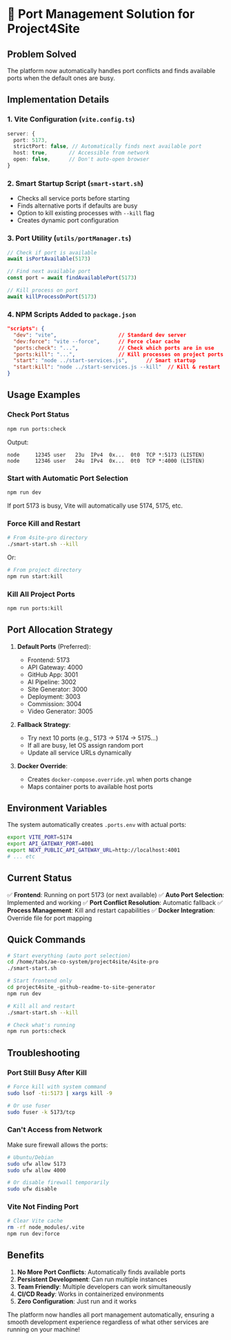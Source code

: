 # 🔌 Port Management Solution for Project4Site

## Problem Solved

The platform now automatically handles port conflicts and finds available ports when the default ones are busy.

## Implementation Details

### 1. **Vite Configuration** (`vite.config.ts`)
```typescript
server: {
  port: 5173,
  strictPort: false, // Automatically finds next available port
  host: true,       // Accessible from network
  open: false,      // Don't auto-open browser
}
```

### 2. **Smart Startup Script** (`smart-start.sh`)
- Checks all service ports before starting
- Finds alternative ports if defaults are busy
- Option to kill existing processes with `--kill` flag
- Creates dynamic port configuration

### 3. **Port Utility** (`utils/portManager.ts`)
```typescript
// Check if port is available
await isPortAvailable(5173)

// Find next available port
const port = await findAvailablePort(5173)

// Kill process on port
await killProcessOnPort(5173)
```

### 4. **NPM Scripts** Added to `package.json`
```json
"scripts": {
  "dev": "vite",                    // Standard dev server
  "dev:force": "vite --force",      // Force clear cache
  "ports:check": "...",             // Check which ports are in use
  "ports:kill": "...",              // Kill processes on project ports
  "start": "node ../start-services.js",      // Smart startup
  "start:kill": "node ../start-services.js --kill"  // Kill & restart
}
```

## Usage Examples

### Check Port Status
```bash
npm run ports:check
```
Output:
```
node     12345 user   23u  IPv4  0x...  0t0  TCP *:5173 (LISTEN)
node     12346 user   24u  IPv4  0x...  0t0  TCP *:4000 (LISTEN)
```

### Start with Automatic Port Selection
```bash
npm run dev
```
If port 5173 is busy, Vite will automatically use 5174, 5175, etc.

### Force Kill and Restart
```bash
# From 4site-pro directory
./smart-start.sh --kill
```
Or:
```bash
# From project directory
npm run start:kill
```

### Kill All Project Ports
```bash
npm run ports:kill
```

## Port Allocation Strategy

1. **Default Ports** (Preferred):
   - Frontend: 5173
   - API Gateway: 4000
   - GitHub App: 3001
   - AI Pipeline: 3002
   - Site Generator: 3000
   - Deployment: 3003
   - Commission: 3004
   - Video Generator: 3005

2. **Fallback Strategy**:
   - Try next 10 ports (e.g., 5173 → 5174 → 5175...)
   - If all are busy, let OS assign random port
   - Update all service URLs dynamically

3. **Docker Override**:
   - Creates `docker-compose.override.yml` when ports change
   - Maps container ports to available host ports

## Environment Variables

The system automatically creates `.ports.env` with actual ports:
```bash
export VITE_PORT=5174
export API_GATEWAY_PORT=4001
export NEXT_PUBLIC_API_GATEWAY_URL=http://localhost:4001
# ... etc
```

## Current Status

✅ **Frontend**: Running on port 5173 (or next available)
✅ **Auto Port Selection**: Implemented and working
✅ **Port Conflict Resolution**: Automatic fallback
✅ **Process Management**: Kill and restart capabilities
✅ **Docker Integration**: Override file for port mapping

## Quick Commands

```bash
# Start everything (auto port selection)
cd /home/tabs/ae-co-system/project4site/4site-pro
./smart-start.sh

# Start frontend only
cd project4site_-github-readme-to-site-generator
npm run dev

# Kill all and restart
./smart-start.sh --kill

# Check what's running
npm run ports:check
```

## Troubleshooting

### Port Still Busy After Kill
```bash
# Force kill with system command
sudo lsof -ti:5173 | xargs kill -9

# Or use fuser
sudo fuser -k 5173/tcp
```

### Can't Access from Network
Make sure firewall allows the ports:
```bash
# Ubuntu/Debian
sudo ufw allow 5173
sudo ufw allow 4000

# Or disable firewall temporarily
sudo ufw disable
```

### Vite Not Finding Port
```bash
# Clear Vite cache
rm -rf node_modules/.vite
npm run dev:force
```

## Benefits

1. **No More Port Conflicts**: Automatically finds available ports
2. **Persistent Development**: Can run multiple instances
3. **Team Friendly**: Multiple developers can work simultaneously
4. **CI/CD Ready**: Works in containerized environments
5. **Zero Configuration**: Just run and it works

The platform now handles all port management automatically, ensuring a smooth development experience regardless of what other services are running on your machine!